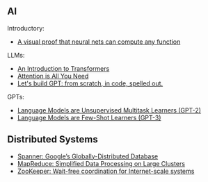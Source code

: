 ## AI

Introductory:

- [A visual proof that neural nets can compute any function](http://neuralnetworksanddeeplearning.com/chap4.html)

LLMs:

- [An Introduction to Transformers](https://arxiv.org/abs/2304.10557)
- [Attention is All You Need](https://arxiv.org/abs/1706.03762)
- [Let's build GPT: from scratch, in code, spelled out.](https://www.youtube.com/watch?v=kCc8FmEb1nY)

GPTs:

- [Language Models are Unsupervised Multitask Learners (GPT-2)](https://cdn.openai.com/better-language-models/language_models_are_unsupervised_multitask_learners.pdf)
- [Language Models are Few-Shot Learners (GPT-3)](https://arxiv.org/abs/2005.14165)

## Distributed Systems

- [Spanner: Google’s Globally-Distributed Database](https://static.googleusercontent.com/media/research.google.com/en//archive/spanner-osdi2012.pdf)
- [MapReduce: Simplified Data Processing on Large Clusters](https://static.googleusercontent.com/media/research.google.com/en//archive/mapreduce-osdi04.pdf)
- [ZooKeeper: Wait-free coordination for Internet-scale systems](https://www.usenix.org/legacy/event/atc10/tech/full_papers/Hunt.pdf)
